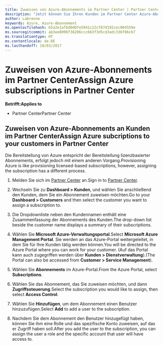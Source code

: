 ```yaml
---
title: Zuweisen von Azure-Abonnements im Partner Center | Partner Center
description: "Jetzt können Sie Ihren Kunden im Partner Center Azure-Abonnements zuweisen."
author: Labrenne
keywords: Azure, Azure-Abonnement
ms.openlocfilehash: b5a2e1afbd0d0fe5941c22cf67d192cec004559e
ms.sourcegitcommit: ab3ee8096f36206ccc663f3d5cd3adc336f86cb7
ms.translationtype: HT
ms.contentlocale: de-DE
ms.lasthandoff: 10/03/2017
---
```

# <a name="assign-azure-subscriptions-in-partner-center"></a><span data-ttu-id="8f4cf-104">Zuweisen von Azure-Abonnements im Partner Center</span><span class="sxs-lookup"><span data-stu-id="8f4cf-104">Assign Azure subscriptions in Partner Center</span></span>

**<span data-ttu-id="8f4cf-105">Betrifft:</span><span class="sxs-lookup"><span data-stu-id="8f4cf-105">Applies to</span></span>**

-  <span data-ttu-id="8f4cf-106">Partner Center</span><span class="sxs-lookup"><span data-stu-id="8f4cf-106">Partner Center</span></span>
 
## <a name="assign-azure-subcriptions-to-your-customers-in-partner-center"></a><span data-ttu-id="8f4cf-107">Zuweisen von Azure-Abonnements an Kunden im Partner Center</span><span class="sxs-lookup"><span data-stu-id="8f4cf-107">Assign Azure subcriptions to your customers in Partner Center</span></span>

<span data-ttu-id="8f4cf-108">Die Bereitstellung von Azure entspricht der Bereitstellung lizenzbasierter Abonnements, erfolgt jedoch mit einem anderen Vorgang.</span><span class="sxs-lookup"><span data-stu-id="8f4cf-108">Provisioning Azure is like provisioning licensed-based subscriptions, however, assigning the subscription has a different process.</span></span>
 
1. <span data-ttu-id="8f4cf-109">Melden Sie sich im [Partner Center](https://na01.safelinks.protection.outlook.com/?url=https%3A%2F%2Fpartnercenter.microsoft.com%2F&data=02%7C01%7Cv-keimag%40microsoft.com%7C6f107d2337fa483b078e08d4efba2d13%7C72f988bf86f141af91ab2d7cd011db47%7C1%7C0%7C636397030307982666&sdata=jViWaoT04hVO10MpiduZoNV95Iv%2B4RX3wpVd028RHSU%3D&reserved=0) an.</span><span class="sxs-lookup"><span data-stu-id="8f4cf-109">Sign in to [Partner Center](https://na01.safelinks.protection.outlook.com/?url=https%3A%2F%2Fpartnercenter.microsoft.com%2F&data=02%7C01%7Cv-keimag%40microsoft.com%7C6f107d2337fa483b078e08d4efba2d13%7C72f988bf86f141af91ab2d7cd011db47%7C1%7C0%7C636397030307982666&sdata=jViWaoT04hVO10MpiduZoNV95Iv%2B4RX3wpVd028RHSU%3D&reserved=0).</span></span>

2. <span data-ttu-id="8f4cf-110">Wechseln Sie zu **Dashboard > Kunden**, und wählen Sie anschließend den Kunden, dem Sie ein Abonnement zuweisen möchten.</span><span class="sxs-lookup"><span data-stu-id="8f4cf-110">Go to your **Dashboard > Customers** and then select the customer you want to assign a subscription to.</span></span>

3. <span data-ttu-id="8f4cf-111">Die Dropdownliste neben den Kundennamen enthält eine Zusammenfassung der Abonnements des Kunden.</span><span class="sxs-lookup"><span data-stu-id="8f4cf-111">The drop-down list beside the customer name displays a summary of their subscriptions.</span></span>

4. <span data-ttu-id="8f4cf-112">Wählen Sie **Microsoft Azure-Verwaltungsportal**.</span><span class="sxs-lookup"><span data-stu-id="8f4cf-112">Select **Microsoft Azure Management Portal**.</span></span> <span data-ttu-id="8f4cf-113">Sie werden an das Azure-Portal weitergeleitet, in dem Sie für Ihre Kunden tätig werden können.</span><span class="sxs-lookup"><span data-stu-id="8f4cf-113">You will be directed to the Azure Portal where you can work for your customer.</span></span> <span data-ttu-id="8f4cf-114">(Auf das Portal kann auch zugegriffen werden über **Kunden > Dienstverwaltung**).</span><span class="sxs-lookup"><span data-stu-id="8f4cf-114">(The Portal can also be accessed from **Customer > Service Management**).</span></span>

5. <span data-ttu-id="8f4cf-115">Wählen Sie **Abonnements** im Azure-Portal.</span><span class="sxs-lookup"><span data-stu-id="8f4cf-115">From the Azure Portal, select **Subscriptions**.</span></span>

6. <span data-ttu-id="8f4cf-116">Wählen Sie das Abonnement, das Sie zuweisen möchten, und dann **Zugriffssteuerung**.</span><span class="sxs-lookup"><span data-stu-id="8f4cf-116">Select the subscription you would like to assign, then select **Access Control**.</span></span>

7. <span data-ttu-id="8f4cf-117">Wählen Sie **Hinzufügen**, um dem Abonnement einen Benutzer hinzuzufügen.</span><span class="sxs-lookup"><span data-stu-id="8f4cf-117">Select **Add** to add a user to the subscription.</span></span> 

8. <span data-ttu-id="8f4cf-118">Nachdem Sie dem Abonnement den Benutzer hinzugefügt haben, können Sie ihm eine Rolle und das spezifische Konto zuweisen, auf das er Zugriff haben soll.</span><span class="sxs-lookup"><span data-stu-id="8f4cf-118">After you add the user to the subscription, you can assign the user a role and the specific account that user will have access to.</span></span> 


